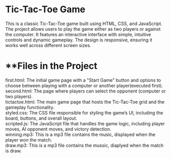 # **Tic-Tac-Toe Game**<br>
This is a classic Tic-Tac-Toe game built using HTML, CSS, and JavaScript. The project allows users to play the game either as two players or against the computer. It features an interactive interface with simple, intuitive controls and dynamic gameplay. The design is responsive, ensuring it works well across different screen sizes.<br>

# **Files in the Project<br>
first.html: The initial game page with a "Start Game" button and options to choose between playing with a computer or another player(executed first).<br>
second.html: The page where players can select the opponent (computer or two players).<br>
tictactoe.html: The main game page that hosts the Tic-Tac-Toe grid and the gameplay functionality.<br>
styled.css: The CSS file responsible for styling the game’s UI, including the board, buttons, and overall layout.<br>
scripted.js: The JavaScript file that handles the game logic, including player moves, AI opponent moves, and victory detection.<br>
winning.mp3: This is a mp3 file contains the music, displayed when the player won the match.<br>
draw.mp3: This is a mp3 file contains the mussic, diaplyed when the match is draw.
